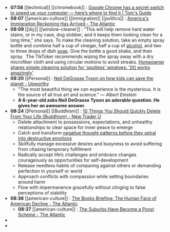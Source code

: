 - **07:58** [[technical]] [[chromebook]] :  [Google Chrome has a secret switch to speed up your computer — here’s where to find it | Tom's Guide](https://www.tomsguide.com/computing/how-to-enable-memory-saver-google-chrome)
- **08:07** [[american-culture]] [[immigration]] [[politics]] :  [America's Immigration Reckoning Has Arrived - The Atlantic](https://www.theatlantic.com/books/archive/2024/01/jonathan-blitzer-everyone-who-is-gone-is-here-immigration/677301/)
- **08:09** [[diy]] [[window-cleaner]] : “This will help remove hard water stains, or in my case, dog slobber, and it keeps them looking clean for a long time,” she says.  To make the cleaning solution, take an empty spray bottle and combine half a cup of vinegar, half a cup of [alcohol](https://www.thecooldown.com/shop/best-sustainable-drinks/ "Cheers to these sustainable drinks"), and two to three drops of dish [soap](https://www.thecooldown.com/shop/best-clean-hand-soap/ "Top clean hand soaps for non-toxic hand washing"). Give the bottle a good shake, and then spray.   The TikToker recommends wiping the spray away with a dry microfiber cloth and using circular motions to avoid streaks. [Homeowner shares simple cleaning solution for 'spotless' windows: '[It] works amazingly'](https://www.thecooldown.com/green-home/diy-window-cleaning-spray-vinegar-alcohol/)
- **08:20** [[Personal]] :  [Neil DeGrasse Tyson on how kids can save the planet - Upworthy](https://www.upworthy.com/kids-climate-change-rp)
	- "The most beautiful thing we can experience is the mysterious. It is the source of all true art and science." — *Albert Einstein*
	- **A 6-year-old asks ​Neil DeGrasse Tyson an adorable question. He gives her an awesome answer.**
- **08:24** [[Personal]] [[Buddhism]] :  [10 Things You Should Quickly Delete From Your Life (Buddhism) - New Trader U](https://www.newtraderu.com/2024/01/30/10-things-you-should-quickly-delete-from-your-life-buddhism/)
	- Delete attachment to possessions, expectations, and unhealthy relationships to clear space for inner peace to emerge
	- Catch and transform [negative thought patterns before they spiral into destructive emotions](https://www.newtraderu.com/2023/02/12/dealing-with-negative-emotions/)
	- Skillfully manage excessive desires and busyness to avoid suffering from chasing temporary fulfillment
	- Radically accept life’s challenges and embrace changes courageously as opportunities for self-development
	- Release needless habits of comparing against others or demanding perfection in yourself or world
	- Approach conflicts with compassion while setting boundaries around harm
	- Flow with impermanence gracefully without clinging to false perceptions of stability
- **08:36** [[american-culture]] :  [The Books Briefing: The Human Face of American Decline - The Atlantic](https://www.theatlantic.com/newsletters/archive/2024/01/books-briefing-american-decline-alex-kotlowitz/677258/)
	- **08:37** [[american-culture]] :  [The Suburbs Have Become a Ponzi Scheme - The Atlantic](https://www.theatlantic.com/books/archive/2024/01/benjamin-herold-disillusioned-suburbs/677229/)
-
-
